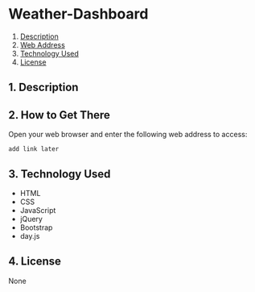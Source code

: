 # Weather-Dashboard

1. [ Description ](#desc)
2. [ Web Address ](#web-address)
3. [ Technology Used ](#tech-u)
4. [ License ](#license)

<a name="desc"></a>
## 1. Description




## 2. How to Get There

Open your web browser and enter the following web address to access:

```
add link later
```

<a name="tech-u"></a>
## 3. Technology Used
* HTML
* CSS
* JavaScript
* jQuery
* Bootstrap
* day.js


<a name="license"></a>
## 4. License
None

<!-- Found this template of a README file online on Google, used previously on past challenge -->
